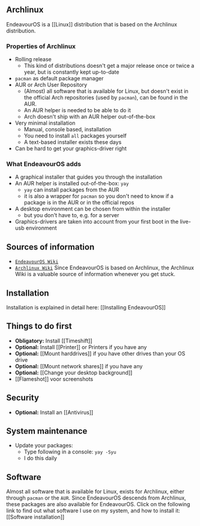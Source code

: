 ## Archlinux
EndeavourOS is a [[Linux]] distribution that is based on the Archlinux distribution. 

### Properties of Archlinux
- Rolling release
	- This kind of distributions doesn't get a major release once or twice a year, but is constantly kept up-to-date
- `pacman` as default package manager
- AUR or Arch User Repository
	- (Almost) all software that is available for Linux, but doesn't exist in the official Arch repositories (used by `pacman`), can be found in the AUR.
	- An AUR helper is needed to be able to do it
	- Arch doesn't ship with an AUR helper out-of-the-box
- Very minimal installation
	- Manual, console based, installation
	- You need to install `all` packages yourself
	- A text-based installer exists these days
- Can be hard to get your graphics-driver right

### What EndeavourOS adds
- A graphical installer that guides you through the installation
- An AUR helper is installed out-of-the-box: `yay`
	- `yay` can install packages from the AUR
	- it is also a wrapper for `pacman` so you don't need to know if a package is in the AUR or in the official repos
- A desktop environment can be chosen from within the installer
	- but you don't have to, e.g. for a server
- Graphics-drivers are taken into account from your first boot in the live-usb environment

## Sources of information
- [`EndeavourOS Wiki`](https://discovery.endeavouros.com/)
- [`Archlinux Wiki`](https://wiki.archlinux.org/) Since EndeavourOS is based on Archlinux, the Archlinux Wiki is a valuable source of information whenever you get stuck.

## Installation
Installation is explained in detail here: [[Installing EndeavourOS]]

## Things to do first
- **Obligatory:** Install [[Timeshift]]
- **Optional:** Install [[Printer]] or Printers if you have any
- **Optional:** [[Mount harddrives]] if you have other drives than your OS drive
- **Optional:** [[Mount network shares]] if you have any
- **Optional:** [[Change your desktop background]]
- [[Flameshot]] voor screenshots

## Security
- **Optional:** Install an [[Antivirus]]

## System maintenance
- Update your packages:
	- Type following in a console: `yay -Syu`
	- I do this daily

## Software
Almost all software that is available for Linux, exists for Archlinux, either through `pacman` or the `AUR`. Since EndeavourOS descends from Archlinux, these packages are also available for EndeavourOS. Click on the following link to find out what software I use on my system, and how to install it:
[[Software installation]]




